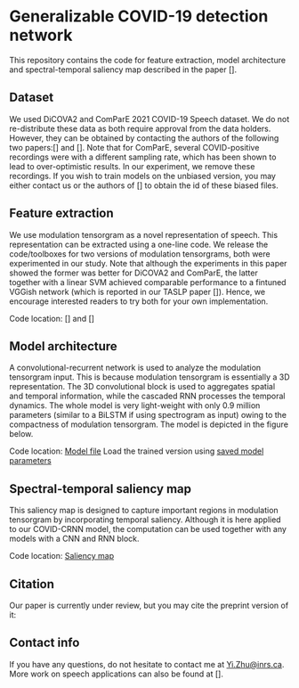 # Generalizable COVID-19 detection network
This repository contains the code for feature extraction, model architecture and spectral-temporal saliency map described in the paper [].

## Dataset
We used DiCOVA2 and ComParE 2021 COVID-19 Speech dataset. We do not re-distribute these data as both require approval from the data holders. However, they can be obtained by contacting the authors of the following two papers:[] and [].
Note that for ComParE, several COVID-positive recordings were with a different sampling rate, which has been shown to lead to over-optimistic results. In our experiment, we remove these recordings. If you wish to train models on the unbiased version, you may either contact us or the authors of [] to obtain the id of these biased files.

## Feature extraction
We use modulation tensorgram as a novel representation of speech. This representation can be extracted using a one-line code. We release the code/toolboxes for two versions of modulation tensorgrams, both were experimented in our study. Note that although the experiments in this paper showed the former was better for DiCOVA2 and ComParE, the latter together with a linear SVM achieved comparable performance to a fintuned VGGish network (which is reported in our TASLP paper []). Hence, we encourage interested readers to try both for your own implementation.

Code location: [] and []

## Model architecture
A convolutional-recurrent network is used to analyze the modulation tensorgram input. This is because modulation tensorgram is essentially a 3D representation. The 3D convolutional block is used to aggregates spatial and temporal information, while the cascaded RNN processes the temporal dynamics. The whole model is very light-weight with only 0.9 million parameters (similar to a BiLSTM if using spectrogram as input) owing to the compactness of modulation tensorgram. The model is depicted in the figure below.

Code location: [Model file](https://github.com/zhu00121/COVID-CRNN/blob/main/script/model.py)
Load the trained version using [saved model parameters](https://github.com/zhu00121/COVID-CRNN/blob/main/script/model.pt)

## Spectral-temporal saliency map
This saliency map is designed to capture important regions in modulation tensorgram by incorporating temporal saliency. Although it is here applied to our COVID-CRNN model, the computation can be used together with any models with a CNN and RNN block.

Code location: [Saliency map](https://github.com/zhu00121/COVID-CRNN/blob/main/script/generate_saliency.py)

## Citation
Our paper is currently under review, but you may cite the preprint version of it:

## Contact info
If you have any questions, do not hesitate to contact me at Yi.Zhu@inrs.ca. More work on speech applications can also be found at [].

